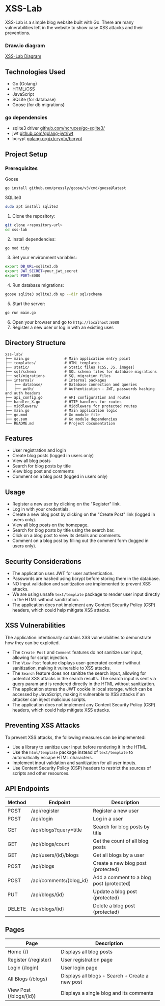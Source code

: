 # XSS-Lab

XSS-Lab is a simple blog website built with Go. There are many vulnerabilities left in the website to show case XSS attacks and their preventions.

### Draw.io diagram
[XSS-Lab Diagram](https://drive.google.com/file/d/1EpMI7AovdUgfQc01HOTXiwcdAmHypDSo/view?usp=sharing)

## Technologies Used
- Go (Golang)
- HTML/CSS
- JavaScript
- SQLite (for database)
- Goose (for db migrations)
### go dependencies
- sqlite3 driver [github.com/ncruces/go-sqlite3/](github.com/ncruces/go-sqlite3/)
- jwt [github.com/golang-jwt/jwt](github.com/golang-jwt/jwt)
- bcrypt [golang.org/x/crypto/bcrypt](golang.org/x/crypto/bcrypt)

## Project Setup
### Prerequisites
Goose
```bash
go install github.com/pressly/goose/v3/cmd/goose@latest
```
SQLite3
```bash
sudo apt install sqlite3
```

1. Clone the repository:
```bash
git clone <repository-url>
cd xss-lab
```
2. Install dependencies:
```bash
go mod tidy
```
3. Set your environment variables:
```bash
export DB_URL=sqlite3.db
export JWT_SECRET=your_jwt_secret
export PORT=8080
```
4. Run database migrations:
```bash
goose sqlite3 sqlite3.db up --dir sql/schema
```
5. Start the server:
```bash
go run main.go
```
6. Open your browser and go to `http://localhost:8080`
7. Register a new user or log in with an existing user.

## Directory Structure
```
xss-lab/
├── main.go                # Main application entry point
├── templates/             # HTML templates
├── static/                # Static files (CSS, JS, images)
├── sql/schema             # SQL schema files for database migrations
├── sql/migrations         # SQL migration files
├── internal/              # Internal packages
│   ├── database/          # Database connection and queries
│   ├── auth/              # Authentication - JWT, passwords hashing and auth headers
├── api_config.go          # API configuration and routes
├── handler_X.go           # HTTP handlers for routes
├── middleware/            # Middleware for protected routes
├── main.go                # Main application logic
├── go.mod                 # Go module file
├── go.sum                 # Go module dependencies
└── README.md              # Project documentation
```

## Features
- User registration and login
- Create blog posts (logged in users only)
- View all blog posts
- Search for blog posts by title
- View blog post and comments
- Comment on a blog post (logged in users only)

## Usage
- Register a new user by clicking on the "Register" link.
- Log in with your credentials.
- Create a new blog post by clicking on the "Create Post" link (logged in users only).
- View all blog posts on the homepage.
- Search for blog posts by title using the search bar.
- Click on a blog post to view its details and comments.
- Comment on a blog post by filling out the comment form (logged in users only).

## Security Considerations
- The application uses JWT for user authentication.
- Passwords are hashed using bcrypt before storing them in the database.
- NO Input validation and sanitization are implemented to prevent XSS attacks.
- We are using unsafe `text/template` package to render user input directly in the HTML without sanitization.
- The application does not implement any Content Security Policy (CSP) headers, which could help mitigate XSS attacks.

## XSS Vulnerabilities
The application intentionally contains XSS vulnerabilities to demonstrate how they can be exploited.
- The `Create Post` and `Comment` features do not sanitize user input, allowing for script injection.
- The `View Post` feature displays user-generated content without sanitization, making it vulnerable to XSS attacks.
- The `Search` feature does not sanitize the search input, allowing for potential XSS attacks in the search results. The search input is sent via query param and is rendered directly in the HTML without sanitization.
- The application stores the JWT cookie in local storage, which can be accessed by JavaScript, making it vulnerable to XSS attacks if an attacker can inject malicious scripts.
- The application does not implement any Content Security Policy (CSP) headers, which could help mitigate XSS attacks.

## Preventing XSS Attacks
To prevent XSS attacks, the following measures can be implemented:
- Use a library to sanitize user input before rendering it in the HTML.
- Use the `html/template` package instead of `text/template` to automatically escape HTML characters.
- Implement input validation and sanitization for all user inputs.
- Use Content Security Policy (CSP) headers to restrict the sources of scripts and other resources.

## API Endpoints
| Method | Endpoint                    | Description                              |
|--------|-----------------------------|------------------------------------------|
| POST   | /api/register               | Register a new user                      |
| POST   | /api/login                  | Log in a user                            |
| GET    | /api/blogs?query=title      | Search for blog posts by title           |
| GET    | /api/blogs/count            | Get the count of all blog posts          |
| GET    | /api/users/{id}/blogs       | Get all blogs by a user                  |
| POST   | /api/blogs                  | Create a new blog post (protected)       |
| POST   | /api/comments/{blog_id}     | Add a comment to a blog post (protected) |
| PUT    | /api/blogs/{id}             | Update a blog post (protected)           |
| DELETE | /api/blogs/{id}             | Delete a blog post (protected)           |


## Pages
| Page                         | Description                                     |
|------------------------------|-------------------------------------------------|
| Home (/)                     | Displays all blog posts                         |
| Register (/register)         | User registration page                          |
| Login (/login)               | User login page                                 |
| All Blogs (/blogs)           | Displays all blogs + Search + Create a new post |
| View Post (/blogs/{id})      | Displays a single blog and its comments         |

